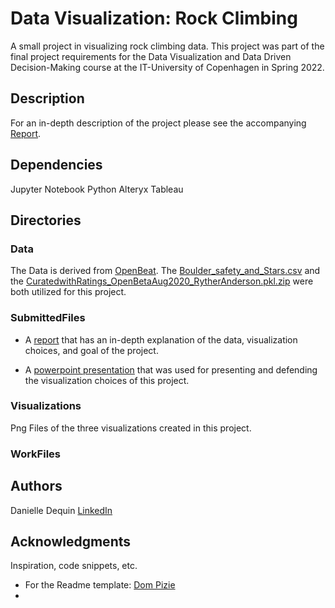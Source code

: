 # Data Visualization: Rock Climbing

A small project in visualizing rock climbing data. This project was part of the final project requirements for the Data Visualization and Data Driven Decision-Making course at the IT-University of Copenhagen in Spring 2022.

## Description

For an in-depth description of the project please see the accompanying [Report](https://github.com/dmdequin/DataVisualization_RockClimbing/blob/main/SubmittedFiles/Report.pdf).

## Dependencies

Jupyter Notebook
Python
Alteryx
Tableau

## Directories

### Data

The Data is derived from [OpenBeat](https://github.com/OpenBeta/climbing-data/tree/main/curated_datasets). The [Boulder_safety_and_Stars.csv](https://github.com/OpenBeta/climbing-data/blob/main/curated_datasets/Boulder_Safety_and_Stars.csv) and the [CuratedwithRatings_OpenBetaAug2020_RytherAnderson.pkl.zip](https://github.com/OpenBeta/climbing-data/blob/main/curated_datasets/CuratedWithRatings_OpenBetaAug2020_RytherAnderson.pkl.zip) were both utilized for this project.

### SubmittedFiles

* A [report](https://github.com/dmdequin/DataVisualization_RockClimbing/blob/main/SubmittedFiles/Report.pdf) that has an in-depth explanation of the data, visualization choices, and goal of the project.

* A [powerpoint presentation](https://github.com/dmdequin/DataVisualization_RockClimbing/blob/main/SubmittedFiles/Presentation.pptx.pdf) that was used for presenting and defending the visualization choices of this project.

### Visualizations

Png Files of the three visualizations created in this project.

### WorkFiles

## Authors

Danielle Dequin
[LinkedIn](https://www.linkedin.com/in/danielle-dequin/)

## Acknowledgments

Inspiration, code snippets, etc.
* For the Readme template: [Dom Pizie](https://gist.github.com/DomPizzie/7a5ff55ffa9081f2de27c315f5018afc)
*
